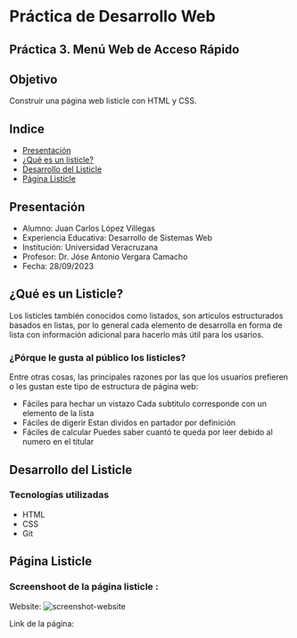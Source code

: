 # Práctica de Desarrollo Web

## Práctica 3. Menú Web de Acceso Rápido

## Objetivo
Construir una página web listicle con HTML y CSS.

## Indice
* [Presentación](#Presentación)
* [¿Qué es un listicle?](#¿Qué-es-un-Listicle?)
* [Desarrollo del Listicle](#Desarrollo-del-Listicle)
* [Página Listicle](#Página-Listicle)

## Presentación
* Alumno: Juan Carlos López Villegas
* Experiencia Educativa: Desarrollo de Sistemas Web
* Institución: Universidad Veracruzana
* Profesor: Dr. Jóse Antonio Vergara Camacho
* Fecha: 28/09/2023
## ¿Qué es un Listicle?
Los listicles también conocidos como listados, son articulos estructurados basados en listas, por lo general cada elemento de desarrolla en forma de lista con información adicional para hacerlo más útil para los usarios.
### ¿Pórque le gusta al público los listicles?
Entre otras cosas, las principales razones por las que los usuarios prefieren o les gustan este tipo de estructura de página web:
* Fáciles para hechar un vistazo
Cada subtitulo corresponde con un elemento de la lista
* Fáciles de digerir
Estan dividos en partador por definición
* Fáciles de calcular 
Puedes saber cuantó te queda por leer debido al numero en el titular
## Desarrollo del Listicle
### Tecnologías utilizadas
* HTML
* CSS
* Git
## Página Listicle
### Screenshoot de la página listicle :
Website:
![screenshot-website](https://github.com/JuanCarlosLV/practica-listicle/assets/80495307/db1859f7-44db-4d92-a1f4-d311471dcb01)

Link de la página: 
